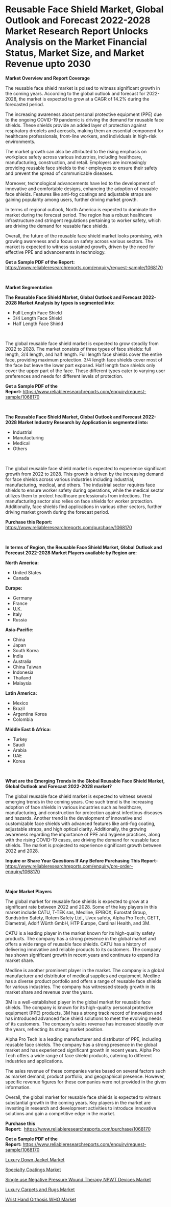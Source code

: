<p><h1>Reusable Face Shield Market, Global Outlook and Forecast 2022-2028 Market Research Report Unlocks Analysis on the Market Financial Status, Market Size, and Market Revenue upto 2030</h1></p><p><strong>Market Overview and Report Coverage</strong></p>
<p><p>The reusable face shield market is poised to witness significant growth in the coming years. According to the global outlook and forecast for 2022-2028, the market is expected to grow at a CAGR of 14.2% during the forecasted period. </p><p>The increasing awareness about personal protective equipment (PPE) due to the ongoing COVID-19 pandemic is driving the demand for reusable face shields. These shields provide an added layer of protection against respiratory droplets and aerosols, making them an essential component for healthcare professionals, front-line workers, and individuals in high-risk environments.</p><p>The market growth can also be attributed to the rising emphasis on workplace safety across various industries, including healthcare, manufacturing, construction, and retail. Employers are increasingly providing reusable face shields to their employees to ensure their safety and prevent the spread of communicable diseases.</p><p>Moreover, technological advancements have led to the development of innovative and comfortable designs, enhancing the adoption of reusable face shields. Features like anti-fog coatings and adjustable straps are gaining popularity among users, further driving market growth.</p><p>In terms of regional outlook, North America is expected to dominate the market during the forecast period. The region has a robust healthcare infrastructure and stringent regulations pertaining to worker safety, which are driving the demand for reusable face shields.</p><p>Overall, the future of the reusable face shield market looks promising, with growing awareness and a focus on safety across various sectors. The market is expected to witness sustained growth, driven by the need for effective PPE and advancements in technology.</p></p>
<p><strong>Get a Sample PDF of the Report:</strong> <a href="https://www.reliableresearchreports.com/enquiry/request-sample/1068170">https://www.reliableresearchreports.com/enquiry/request-sample/1068170</a></p>
<p>&nbsp;</p>
<p><strong>Market Segmentation</strong></p>
<p><strong>The Reusable Face Shield Market, Global Outlook and Forecast 2022-2028 Market Analysis by types is segmented into:</strong></p>
<p><ul><li>Full Length Face Shield</li><li>3/4 Length Face Shield</li><li>Half Length Face Shield</li></ul></p>
<p>&nbsp;</p>
<p><p>The global reusable face shield market is expected to grow steadily from 2022 to 2028. The market consists of three types of face shields: full length, 3/4 length, and half length. Full length face shields cover the entire face, providing maximum protection. 3/4 length face shields cover most of the face but leave the lower part exposed. Half length face shields only cover the upper part of the face. These different types cater to varying user preferences and needs for different levels of protection.</p></p>
<p><strong>Get a Sample PDF of the Report:</strong>&nbsp;<a href="https://www.reliableresearchreports.com/enquiry/request-sample/1068170">https://www.reliableresearchreports.com/enquiry/request-sample/1068170</a></p>
<p>&nbsp;</p>
<p><strong>The Reusable Face Shield Market, Global Outlook and Forecast 2022-2028 Market Industry Research by Application is segmented into:</strong></p>
<p><ul><li>Industrial</li><li>Manufacturing</li><li>Medical</li><li>Others</li></ul></p>
<p>&nbsp;</p>
<p><p>The global reusable face shield market is expected to experience significant growth from 2022 to 2028. This growth is driven by the increasing demand for face shields across various industries including industrial, manufacturing, medical, and others. The industrial sector requires face shields to ensure worker safety during operations, while the medical sector utilizes them to protect healthcare professionals from infections. The manufacturing sector also relies on face shields for worker protection. Additionally, face shields find applications in various other sectors, further driving market growth during the forecast period.</p></p>
<p><strong>Purchase this Report:</strong>&nbsp; <a href="https://www.reliableresearchreports.com/purchase/1068170">https://www.reliableresearchreports.com/purchase/1068170</a></p>
<p>&nbsp;</p>
<p><strong>In terms of Region, the Reusable Face Shield Market, Global Outlook and Forecast 2022-2028 Market Players available by Region are:</strong></p>
<p>
    <p> <strong> North America: </strong>
        <ul>
            <li>United States</li>
            <li>Canada</li>
        </ul>
        </p> 
    <p> <strong> Europe: </strong>
        <ul>
            <li>Germany</li>
            <li>France</li>
            <li>U.K.</li>
            <li>Italy</li>
            <li>Russia</li>
        </ul>
        </p> 
    <p> <strong> Asia-Pacific: </strong>
        <ul>
            <li>China</li>
            <li>Japan</li>
            <li>South Korea</li>
            <li>India</li>
            <li>Australia</li>
            <li>China Taiwan</li>
            <li>Indonesia</li>
            <li>Thailand</li>
            <li>Malaysia</li>
        </ul>
        </p> 
    <p> <strong> Latin America: </strong>
        <ul>
            <li>Mexico</li>
            <li>Brazil</li>
            <li>Argentina Korea</li>
            <li>Colombia</li>
        </ul>
        </p> 
    <p> <strong> Middle East & Africa: </strong>
        <ul>
            <li>Turkey</li>
            <li>Saudi</li>
            <li>Arabia</li>
            <li>UAE</li>
            <li>Korea</li>
        </ul>
    </p>
    </p>
<p>&nbsp;</p>
<p><strong>What are the Emerging Trends in the Global Reusable Face Shield Market, Global Outlook and Forecast 2022-2028 market?</strong></p>
<p><p>The global reusable face shield market is expected to witness several emerging trends in the coming years. One such trend is the increasing adoption of face shields in various industries such as healthcare, manufacturing, and construction for protection against infectious diseases and hazards. Another trend is the development of innovative and customizable face shields with advanced features like anti-fog coating, adjustable straps, and high optical clarity. Additionally, the growing awareness regarding the importance of PPE and hygiene practices, along with the rising COVID-19 cases, are driving the demand for reusable face shields. The market is projected to experience significant growth between 2022 and 2028.</p></p>
<p><strong>Inquire or Share Your Questions If Any Before Purchasing This Report</strong>- <a href="https://www.reliableresearchreports.com/enquiry/pre-order-enquiry/1068170">https://www.reliableresearchreports.com/enquiry/pre-order-enquiry/1068170</a></p>
<p>&nbsp;</p>
<p><strong>Major Market Players</strong></p>
<p><p>The global market for reusable face shields is expected to grow at a significant rate between 2022 and 2028. Some of the key players in this market include CATU, T-TEK sas, Medline, EPIBOX, Eurostat Group, Sundström Safety, Rotem Safety Ltd., Uvex safety, Alpha Pro Tech, GETT, Diametral, Adolf Würth GmbH, HTP Europe, Cardinal Health, and 3M.</p><p>CATU is a leading player in the market known for its high-quality safety products. The company has a strong presence in the global market and offers a wide range of reusable face shields. CATU has a history of delivering innovative and reliable products to its customers. The company has shown significant growth in recent years and continues to expand its market share.</p><p>Medline is another prominent player in the market. The company is a global manufacturer and distributor of medical supplies and equipment. Medline has a diverse product portfolio and offers a range of reusable face shields for various industries. The company has witnessed steady growth in its market share and revenue over the years.</p><p>3M is a well-established player in the global market for reusable face shields. The company is known for its high-quality personal protective equipment (PPE) products. 3M has a strong track record of innovation and has introduced advanced face shield solutions to meet the evolving needs of its customers. The company's sales revenue has increased steadily over the years, reflecting its strong market position.</p><p>Alpha Pro Tech is a leading manufacturer and distributor of PPE, including reusable face shields. The company has a strong presence in the global market and has experienced significant growth in recent years. Alpha Pro Tech offers a wide range of face shield products, catering to different industries and applications.</p><p>The sales revenue of these companies varies based on several factors such as market demand, product portfolio, and geographical presence. However, specific revenue figures for these companies were not provided in the given information.</p><p>Overall, the global market for reusable face shields is expected to witness substantial growth in the coming years. Key players in the market are investing in research and development activities to introduce innovative solutions and gain a competitive edge in the market.</p></p>
<p><strong>Purchase this Report:</strong>&nbsp;&nbsp;<a href="https://www.reliableresearchreports.com/purchase/1068170">https://www.reliableresearchreports.com/purchase/1068170</a></p>
<p></p>
<p><strong>Get a Sample PDF of the Report:</strong>&nbsp;<a href="https://www.reliableresearchreports.com/enquiry/request-sample/1068170">https://www.reliableresearchreports.com/enquiry/request-sample/1068170</a></p>
<p><p><a href="https://medium.com/@randyhuel1989/luxury-down-jacket-market-size-growth-forecast-2023-2030-816aab523d14">Luxury Down Jacket Market</a></p><p><a href="https://www.linkedin.com/pulse/specialty-coatings-market-challenges-opportunities-growth-uimue/">Specialty Coatings Market</a></p><p><a href="https://www.reportprime.com/single-use-negative-pressure-wound-therapy-npwt-devices-r8984">Single use Negative Pressure Wound Therapy NPWT Devices Market</a></p><p><a href="https://medium.com/@elisamohr1910/luxury-carpets-and-rugs-market-size-growth-forecast-2023-2030-702584679499">Luxury Carpets and Rugs Market</a></p><p><a href="https://www.reportprime.com/wrist-hand-orthosis-who-r8981">Wrist Hand Orthosis WHO Market</a></p></p>